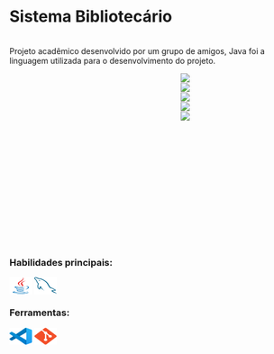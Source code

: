 <h1 align="left">Sistema Bibliotecário</h1>


</br>
Projeto acadêmico desenvolvido por um grupo de amigos, Java foi a linguagem utilizada para o desenvolvimento do projeto.
</br>

<img align="right" width="200px" src="https://i.postimg.cc/Qt4Zc76s/photo-2024-12-28-13-28-07.jpg"></br>
<img align="right" width="200px" src="https://i.postimg.cc/ZnXkMStM/photo-2024-12-28-13-28-11.jpg"></br>
<img align="right" width="200px" src="https://i.postimg.cc/d3hP60XC/photo-2024-12-28-13-28-14.jpg"></br>
<img align="right" width="200px" src="https://i.postimg.cc/0Q2q6n0c/photo-2024-12-28-13-28-17.jpg"></br>
<img align="right" width="200px" src="https://i.postimg.cc/7LNkYd05/photo-2024-12-28-13-28-20.jpg"></br>

</br>
</br>
</br>
</br>
</br>
</br>
</br>
</br>
</br>
</br>
</br>
</br>
  
  
<div style="display: inline_block">
  
  <h3 align="left">Habilidades principais:</h3>
  <img align="center" alt="Sistema-Java" height="30" width="40" src="https://raw.githubusercontent.com/devicons/devicon/master/icons/java/java-original.svg">
  <img align="center" alt="Sistema-MySQL" height="30" width="40" src="https://raw.githubusercontent.com/devicons/devicon/master/icons/mysql/mysql-original.svg">
  

  
  <h3 align="left">Ferramentas:</h3>
  <img align="center" alt="Netebeans logo" height="30" width="40" src="https://raw.githubusercontent.com/devicons/devicon/master/icons/vscode/vscode-original.svg">
  <img align="center" alt="Sistema-Git" height="30" width="40" src="https://raw.githubusercontent.com/devicons/devicon/master/icons/git/git-original.svg">
 
</div>


##
  
  
